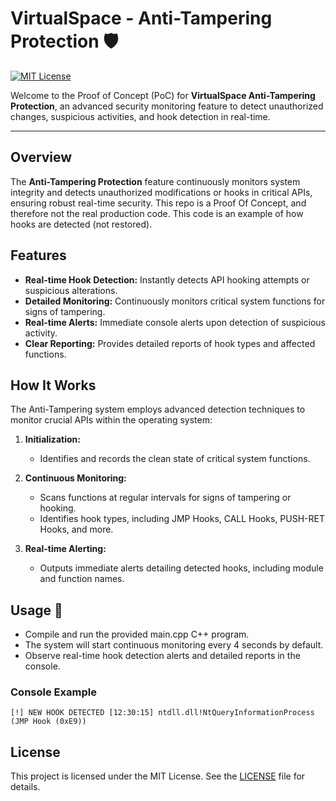# VirtualSpace - Anti-Tampering Protection 🛡️

[![MIT License](https://img.shields.io/badge/License-MIT-yellow.svg)](LICENSE)

Welcome to the Proof of Concept (PoC) for **VirtualSpace Anti-Tampering Protection**, an advanced security monitoring feature to detect unauthorized changes, suspicious activities, and hook detection in real-time.

---

## Overview

The **Anti-Tampering Protection** feature continuously monitors system integrity and detects unauthorized modifications or hooks in critical APIs, ensuring robust real-time security. This repo is a Proof Of Concept, and therefore not the real production code. This code is an example of how hooks are detected (not restored).

## Features

* **Real-time Hook Detection:** Instantly detects API hooking attempts or suspicious alterations.
* **Detailed Monitoring:** Continuously monitors critical system functions for signs of tampering.
* **Real-time Alerts:** Immediate console alerts upon detection of suspicious activity.
* **Clear Reporting:** Provides detailed reports of hook types and affected functions.

## How It Works

The Anti-Tampering system employs advanced detection techniques to monitor crucial APIs within the operating system:

1. **Initialization:**

   * Identifies and records the clean state of critical system functions.

2. **Continuous Monitoring:**

   * Scans functions at regular intervals for signs of tampering or hooking.
   * Identifies hook types, including JMP Hooks, CALL Hooks, PUSH-RET Hooks, and more.

3. **Real-time Alerting:**

   * Outputs immediate alerts detailing detected hooks, including module and function names.

## Usage 🧪

* Compile and run the provided main.cpp C++ program.
* The system will start continuous monitoring every 4 seconds by default.
* Observe real-time hook detection alerts and detailed reports in the console.

### Console Example

```
[!] NEW HOOK DETECTED [12:30:15] ntdll.dll!NtQueryInformationProcess (JMP Hook (0xE9))
```

## License

This project is licensed under the MIT License. See the [LICENSE](LICENSE) file for details.

